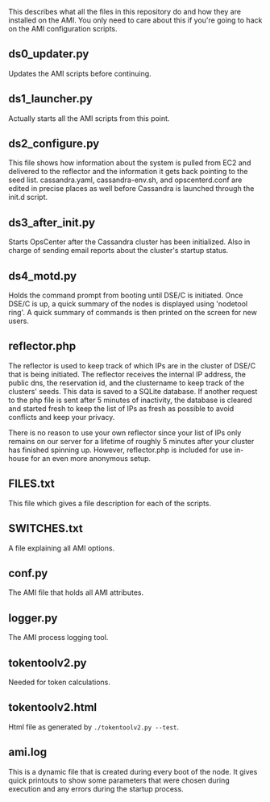 This describes what all the files in this repository do and how they
are installed on the AMI.  You only need to care about this if you're
going to hack on the AMI configuration scripts.


## ds0_updater.py
Updates the AMI scripts before continuing.


## ds1_launcher.py
Actually starts all the AMI scripts from this point.


## ds2_configure.py
This file shows how information about the system is pulled from EC2
and delivered to the reflector and the information it gets back
pointing to the seed list. cassandra.yaml, cassandra-env.sh, and
opscenterd.conf are edited in precise places as well before Cassandra
is launched through the init.d script.


## ds3_after_init.py
Starts OpsCenter after the Cassandra cluster has been initialized.
Also in charge of sending email reports about the cluster's startup
status.


## ds4_motd.py
Holds the command prompt from booting until DSE/C is
initiated. Once DSE/C is up, a quick summary of the nodes is
displayed using 'nodetool ring'. A quick summary of commands is then
printed on the screen for new users.


## reflector.php
The reflector is used to keep track of which IPs are in the cluster
of DSE/C that is being initiated. The reflector receives the internal
IP address, the public dns, the reservation id, and the clustername
to keep track of the clusters' seeds. This data is saved to a SQLite
database. If another request to the php file is sent after 5 minutes
of inactivity, the database is cleared and started fresh to keep the
list of IPs as fresh as possible to avoid conflicts and keep your
privacy.

There is no reason to use your own reflector since your list of IPs
only remains on our server for a lifetime of roughly 5 minutes after
your cluster has finished spinning up. However, reflector.php is
included for use in-house for an even more anonymous setup.


## FILES.txt
This file which gives a file description for each of the scripts.


## SWITCHES.txt
A file explaining all AMI options.


## conf.py
The AMI file that holds all AMI attributes.


## logger.py
The AMI process logging tool.


## tokentoolv2.py
Needed for token calculations.


## tokentoolv2.html
Html file as generated by `./tokentoolv2.py --test`.


## ami.log
This is a dynamic file that is created during every boot of the
node. It gives quick printouts to show some parameters that were
chosen during execution and any errors during the startup process.
